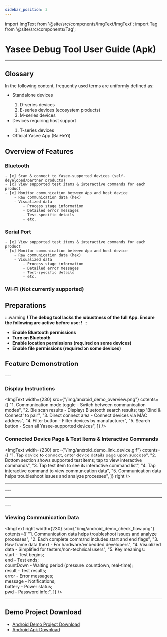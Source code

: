 ```yaml
---
sidebar_position: 3
---
```


import ImgText from '@site/src/components/ImgText/ImgText';
import Tag from '@site/src/components/Tag';

# Yasee Debug Tool User Guide (Apk)
--- 

## Glossary

In the following content, frequently used terms are uniformly defined as:
- <Tag text="Host Device" color="red" /> Standalone devices
    1. D-series devices
    2. E-series devices (ecosystem products)
    3. M-series devices
- <Tag text="Peripheral Device" color="pink" /> Devices requiring host support
    1. T-series devices
- <Tag text="App" color="black" /> Official Yasee App (BaiHeYi)

## Overview of Features

### Bluetooth
    - [x] Scan & connect to Yasee-supported devices (self-developed/partner products)
    - [x] View supported test items & interactive commands for each product
    - [x] Monitor communication between App and host device
        - Raw communication data (hex)
        - Visualized data 
            - Process stage information
            - Detailed error messages
            - Test-specific details
            - etc.

### Serial Port
    - [x] View supported test items & interactive commands for each product
    - [x] Monitor communication between App and host device
        - Raw communication data (hex)
        - Visualized data 
            - Process stage information
            - Detailed error messages
            - Test-specific details
            - etc.

### WI-FI (Not currently supported)

## Preparations
:::warning
**! The debug tool lacks the robustness of the full App. Ensure the following are active before use: !**
:::

- **Enable Bluetooth permissions**
- **Turn on Bluetooth**
- **Enable location permissions (required on some devices)**
- **Enable file permissions (required on some devices)**

## Feature Demonstration

<Tag text="Bluetooth" color='deepskyblue' />
--- 

### Display Instructions
<ImgText width={230} src={"/img/android_demo_overview.png"} cotents={[
    "1. Communication mode toggle - Switch between communication modes",
    "2. Ble scan results - Displays Bluetooth search results; tap 'Bind & Connect' to pair",
    "3. Direct connect area - Connect devices via MAC address",
    "4. Filter button - Filter devices by manufacturer",
    "5. Search button - Scan all Yasee-supported devices",
]} />

### Connected Device Page & Test Items & Interactive Commands
<ImgText width={230} src={"/img/android_demo_link_device.gif"} cotents={[
    "1. Tap device to connect; enter device details page upon success",
    "2. Bottom section shows supported test items; tap to view interactive commands",
    "3. Tap test item to see its interactive command list",
    "4. Tap interactive command to view communication data",
    "5. Communication data helps troubleshoot issues and analyze processes",
]} right />

--- 

<Tag text="Serial Port" color='deepskyblue' /> 
--- 
<ImgText width={230} src={"/img/android_demo_serial_process.gif"} cotents={[
    "Currently only supports M10; test items include blood glucose, uric acid, ketone, etc.",
    "1. Tap serial port mode button - Enter serial port details page",
    "2. Bottom section shows supported test items; tap to view interactive commands",
    "3. Tap test item to see its interactive command list",
    "4. Tap interactive command to view communication data",
    "5. Communication data helps troubleshoot issues and analyze processes",
]} />

--- 

<Tag text="General Features" color='deepskyblue' />
--- 

### Viewing Communication Data
<ImgText right width={230} src={"/img/android_demo_check_flow.png"} cotents={[
    "1. Communication data helps troubleshoot issues and analyze processes",
    "2. Each complete command includes start and end flags",
    "3. Raw frame data (hex) - For hardware/embedded developers",
    "4. Visualized data - Simplified for testers/non-technical users",
    "5. Key meanings:</br> start - Test begins; </br> end - Test ends;</br> countDown - Waiting period (pressure, countdown, real-time);</br> result - Test results;</br> error - Error messages;</br> message - Notifications;</br> battery - Power status;</br> pwd - Password info;",
]} />

--- 

## Demo Project Download 
- [Android Demo Project Download](/files/android_demo.zip)
- [Android Apk Download](/files/yasee.apk)
```